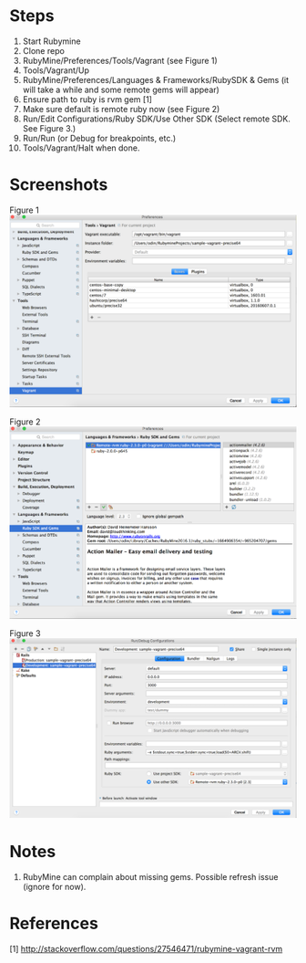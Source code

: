 Steps
======
1. Start Rubymine
2. Clone repo
3. RubyMine/Preferences/Tools/Vagrant (see Figure 1)
4. Tools/Vagrant/Up
5. RubyMine/Preferences/Languages & Frameworks/RubySDK & Gems (it will take a while and some remote gems will appear)
6. Ensure path to ruby is rvm gem [1]
7. Make sure default is remote ruby now (see Figure 2)
8. Run/Edit Configurations/Ruby SDK/Use Other SDK (Select remote SDK. See Figure 3.)
9. Run/Run (or Debug for breakpoints, etc.)
10. Tools/Vagrant/Halt when done.

Screenshots
===========

Figure 1
![Vagrant](images/vagrant.png)

Figure 2
![Set Ruby SDK](images/rubysdk.png)

Figure 3
![Edit Configurations](images/edit_configuration.png)

Notes
=====
1. RubyMine can complain about missing gems. Possible refresh issue (ignore for now).

References
==========
[1] http://stackoverflow.com/questions/27546471/rubymine-vagrant-rvm